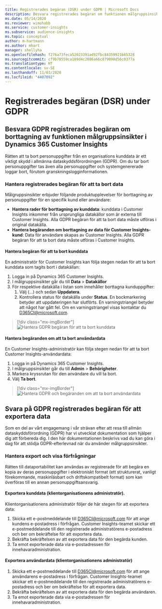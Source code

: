 ```yaml
---
title: Registrerades begäran (DSR) under GDPR | Microsoft Docs
description: Besvara registrerades begäran om funktionen målgruppsinsikter i Dynamics 365 Customer Insights.
ms.date: 05/14/2020
ms.reviewer: wimohabb
ms.service: customer-insights
ms.subservice: audience-insights
ms.topic: conceptual
author: m-hartmann
ms.author: mhart
manager: shellyha
ms.openlocfilehash: f276a73feca52023391ad92fbc84359921b85328
ms.sourcegitcommit: cf9b78559ca189d4c2086a66c879098d56c0377a
ms.translationtype: HT
ms.contentlocale: sv-SE
ms.lasthandoff: 11/03/2020
ms.locfileid: "4407092"
---
```

# <a name="data-subject-rights-dsr-requests-under-gdpr"></a>Registrerades begäran (DSR) under GDPR

## <a name="responding-to-gdpr-data-subject-delete-requests-for-dynamics-365-customer-insights-audience-insights-capability"></a>Besvara GDPR registrerades begäran om borttagning av funktionen målgruppsinsikter i Dynamics 365 Customer Insights

Rätten att ta bort personuppgifter från en organisations kunddata är ett viktigt skydd i allmänna dataskyddsförordningen (GDPR). Om du tar bort personuppgifter tas även alla personuppgifter och systemgenererade loggar bort, förutom granskningslogginformationen.

### <a name="manage-data-subject-delete-requests"></a>Hantera registrerades begäran för att ta bort data

Målgruppsinsikter erbjuder följande produktupplevelser för borttagning av personuppgifter för en specifik kund eller användare:

- **Hantera rader för borttagning av kunddata**: kunddata i Customer Insights inkommer från ursprungliga datakällor som är externa till Customer Insights. Alla GDPR begäran för att ta bort data måste utföras i original datakälla.
- **Hantera begäranden om borttagning av data för Customer Insights-kund**: Data för användare skapas av Customer Insights. Alla GDPR begäran för att ta bort data måste utföras i Customer Insights.

#### <a name="manage-delete-requests-for-customer-data"></a>Hantera begäran för att ta bort kunddata

En administratör för Customer Insights kan följa stegen nedan för att ta bort kunddata som tagits bort i datakällan:

1. Logga in på Dynamics 365 Customer Insights.
2. I målgruppsinsikter går du till **Data** > **Datakällor**
3. För respektive datakälla i listan som innehåller borttagna kunduppgifter:
   1. Välj (...) och sedan **Uppdatera**.
   2. Kontrollera status för datakälla under **Status**. En bockmarkering betyder att uppdateringen har slutförts. En varningstriangel betyder att något har gått fel. Om en varningstriangel visas kontaktar du D365CI@microsoft.com.

> [!div class="mx-imgBorder"]
> ![Hantera GDPR begäran för att ta bort kunddata](media/gdpr-data-sources.png "Hantera GDPR begäran för att ta bort kunddata")

#### <a name="manage-delete-requests-for-user-data"></a>Hantera begäranden om att ta bort användardata

En Customer Insights-administratör kan följa stegen nedan för att ta bort Customer Insights-användardata:

1. Logga in på Dynamics 365 Customer Insights.
2. I målgruppsinsikter går du till **Admin** > **Behörigheter**.
3. Markera kryssrutan för den användare du vill ta bort.
4. Välj **Ta bort**.

> [!div class="mx-imgBorder"]
> ![Hantera GDPR och begäranden om att ta bort användardata](media/gdpr-permissions.png "Hantera GDPR och begäranden om att ta bort användardata")

## <a name="responding-to-gdpr-data-subject-export-requests"></a>Svara på GDPR registrerades begäran för att exportera data

Som en del av vårt engagemang i vår strävan efter att resa till allmän dataskyddsförordning (GDPR) har vi utvecklat dokumentation som hjälper dig att förbereda dig. I den här dokumentationen beskrivs vad du kan göra i dag för att stödja GDPR-efterlevnad när du använder målgruppsinsikter.

### <a name="manage-export-and-view-requests"></a>Hantera export och visa förfrågningar

Rätten till dataportabilitet kan användas av registrerade för att begära en kopia av deras personuppgifter i elektroniskt format (ett strukturerat, vanligt förekommande, maskinläsbart och driftskompatibelt format) som kan överföras till en annan personuppgiftsansvarig.

#### <a name="export-customer-data-tenant-admin"></a>Exportera kunddata (klientorganisationens administratör).

Klientorganisationens administratör följer de här stegen för att exportera data:

1. Skicka ett e-postmeddelande till D365CI@microsoft.com för att ange kundens e-postadress i förfrågan. Customer Insights-teamet skickar ett e-postmeddelande till den registrerade administratörens e-postadress och ber om bekräftelse för att exportera data.
2. Bekräfta bekräftelsen av att exportera data för den begärda kunden.
3. Ta emot exporterade data via e-postadressen för innehavaradministration.

#### <a name="export-user-data-tenant-admin"></a>Exportera användardata (klientorganisationens administratör)

1. Skicka ett e-postmeddelande till D365CI@microsoft.com för att ange användarens e-postadress i förfrågan. Customer Insights-teamet skickar ett e-postmeddelande till den registrerade administratörens e-postadress och ber om bekräftelse för att exportera data.
2. Bekräfta bekräftelsen av att exportera data för den begärda användaren.
3. Ta emot exporterade data via e-postadressen för innehavaradministration.
